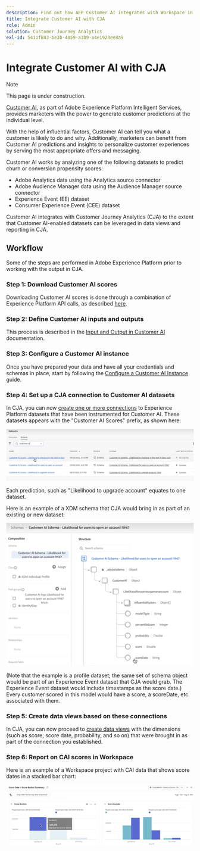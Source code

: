 ```yaml
---
description: Find out how AEP Customer AI integrates with Workspace in CJA.
title: Integrate Customer AI with CJA
role: Admin
solution: Customer Journey Analytics
exl-id: 5411f843-be3b-4059-a3b9-a4e1928ee8a9
---
```

# Integrate Customer AI with CJA

>[!NOTE]
>
>This page is under construction.

[Customer AI](https://experienceleague.adobe.com/docs/experience-platform/intelligent-services/customer-ai/overview.html?lang=en), as part of Adobe Experience Platform Intelligent Services, provides marketers with the power to generate customer predictions at the individual level.

With the help of influential factors, Customer AI can tell you what a customer is likely to do and why. Additionally, marketers can benefit from Customer AI predictions and insights to personalize customer experiences by serving the most appropriate offers and messaging.

Customer AI works by analyzing one of the following datasets to predict churn or conversion propensity scores:

* Adobe Analytics data using the Analytics source connector
* Adobe Audience Manager data using the Audience Manager source connector
* Experience Event (EE) dataset
* Consumer Experience Event (CEE) dataset

Customer AI integrates with Customer Journey Analytics (CJA) to the extent that Customer AI-enabled datasets can be leveraged in data views and reporting in CJA. 

## Workflow

Some of the steps are performed in Adobe Experience Platform prior to working with the output in CJA.

### Step 1: Download Customer AI scores

Downloading Customer AI scores is done through a combination of Experience Platform API calls, as described [here](https://experienceleague.adobe.com/docs/experience-platform/intelligent-services/customer-ai/getting-started.html?lang=en#downloading-customer-ai-scores).

### Step 2: Define Customer AI inputs and outputs

This process is described in the [Input and Output in Customer AI](https://experienceleague.adobe.com/docs/experience-platform/intelligent-services/customer-ai/input-output.html?lang=en) documentation.

### Step 3: Configure a Customer AI instance

Once you have prepared your data and have all your credentials and schemas in place, start by following the [Configure a Customer AI Instance](https://experienceleague.adobe.com/docs/experience-platform/intelligent-services/customer-ai/user-guide/configure.html?lang=en) guide. 

### Step 4: Set up a CJA connection to Customer AI datasets

In CJA, you can now [create one or more connections](/help/connections/create-connection.md) to Experience Platform datasets that have been instrumented for Customer AI. These datasets appears with the "Customer AI Scores" prefix, as shown here:

![CAI scores](assets/cai-scores.png)

Each prediction, such as "Likelihood to upgrade account" equates to one dataset.

Here is an example of a XDM schema that CJA would bring in as part of an existing or new dataset:

![CAI schema](assets/cai-schema.png)

(Note that the example is a profile dataset; the same set of schema object would be part of an Experience Event dataset that CJA would grab. The Experience Event dataset would include timestamps as the score date.) Every customer scored in this model would have a score, a scoreDate, etc. associated with them.

### Step 5: Create data views based on these connections

In CJA, you can now proceed to [create data views](/help/data-views/create-dataview.md) with the dimensions (such as score, score date, probability, and so on) that were brought in as part of the connection you established. 

### Step 6: Report on CAI scores in Workspace

Here is an example of a Workspace project with CAI data that shows score dates in a stacked bar chart:

![Score buckets](assets/workspace-scores.png)

